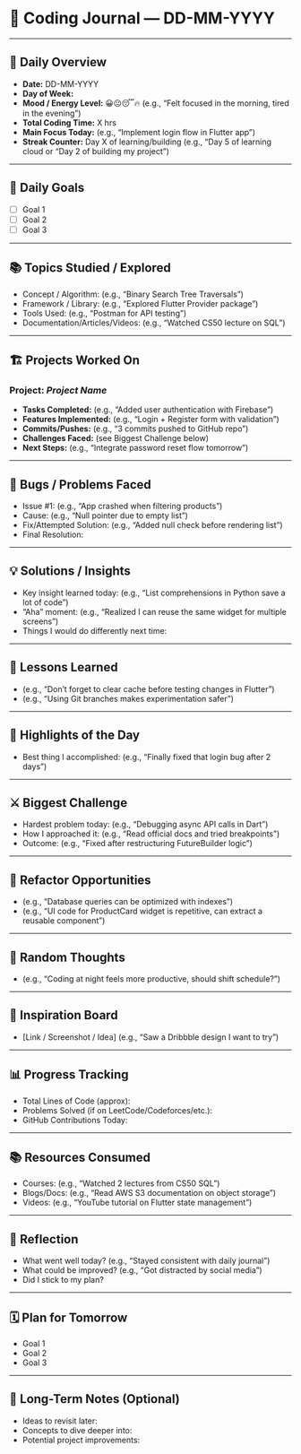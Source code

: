 # 📝 Coding Journal — DD-MM-YYYY

---

## 📅 Daily Overview
- **Date:** DD-MM-YYYY  
- **Day of Week:**  
- **Mood / Energy Level:** 😀😐😴🔥 (e.g., “Felt focused in the morning, tired in the evening”)  
- **Total Coding Time:** X hrs  
- **Main Focus Today:** (e.g., “Implement login flow in Flutter app”)  
- **Streak Counter:** Day X of learning/building (e.g., “Day 5 of learning cloud or “Day 2 of building my project”)  

---

## 🎯 Daily Goals
- [ ] Goal 1  
- [ ] Goal 2  
- [ ] Goal 3  

---

## 📚 Topics Studied / Explored
- Concept / Algorithm: (e.g., “Binary Search Tree Traversals”)  
- Framework / Library: (e.g., “Explored Flutter Provider package”)  
- Tools Used: (e.g., “Postman for API testing”)  
- Documentation/Articles/Videos: (e.g., “Watched CS50 lecture on SQL”)  

---

## 🏗️ Projects Worked On
### Project: *Project Name*
- **Tasks Completed:** (e.g., “Added user authentication with Firebase”)  
- **Features Implemented:** (e.g., “Login + Register form with validation”)  
- **Commits/Pushes:** (e.g., “3 commits pushed to GitHub repo”)  
- **Challenges Faced:** (see Biggest Challenge below)  
- **Next Steps:** (e.g., “Integrate password reset flow tomorrow”)  

---

## 🐞 Bugs / Problems Faced
- Issue #1: (e.g., “App crashed when filtering products”)  
- Cause: (e.g., “Null pointer due to empty list”)  
- Fix/Attempted Solution: (e.g., “Added null check before rendering list”)  
- Final Resolution:  

---

## 💡 Solutions / Insights
- Key insight learned today: (e.g., “List comprehensions in Python save a lot of code”)  
- “Aha” moment: (e.g., “Realized I can reuse the same widget for multiple screens”)  
- Things I would do differently next time:  

---

## 📘 Lessons Learned
- (e.g., “Don’t forget to clear cache before testing changes in Flutter”)  
- (e.g., “Using Git branches makes experimentation safer”)  

---

## 🌟 Highlights of the Day
- Best thing I accomplished: (e.g., “Finally fixed that login bug after 2 days”)  

---

## ⚔️ Biggest Challenge
- Hardest problem today: (e.g., “Debugging async API calls in Dart”)  
- How I approached it: (e.g., “Read official docs and tried breakpoints”)  
- Outcome: (e.g., “Fixed after restructuring FutureBuilder logic”)  

---

## 🔄 Refactor Opportunities
- (e.g., “Database queries can be optimized with indexes”)  
- (e.g., “UI code for ProductCard widget is repetitive, can extract a reusable component”)  

---

## 💭 Random Thoughts
- (e.g., “Coding at night feels more productive, should shift schedule?”)  

---

## 🌟 Inspiration Board
- [Link / Screenshot / Idea] (e.g., “Saw a Dribbble design I want to try”)  

---

## 📊 Progress Tracking
- Total Lines of Code (approx):  
- Problems Solved (if on LeetCode/Codeforces/etc.):  
- GitHub Contributions Today:  

---

## 📚 Resources Consumed
- Courses: (e.g., “Watched 2 lectures from CS50 SQL”)  
- Blogs/Docs: (e.g., “Read AWS S3 documentation on object storage”)  
- Videos: (e.g., “YouTube tutorial on Flutter state management”)  

---

## 🤔 Reflection
- What went well today? (e.g., “Stayed consistent with daily journal”)  
- What could be improved? (e.g., “Got distracted by social media”)  
- Did I stick to my plan?  

---

## 🗓️ Plan for Tomorrow
- Goal 1  
- Goal 2  
- Goal 3  

---

## 🔮 Long-Term Notes (Optional)
- Ideas to revisit later:  
- Concepts to dive deeper into:  
- Potential project improvements:
